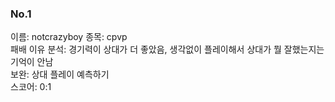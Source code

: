 ### No.1<br>
이름: notcrazyboy
종목: cpvp <br>
패배 이유 분석: 경기력이 상대가 더 좋았음, 생각없이 플레이해서 상대가 뭘 잘했는지는 기억이 안남<br>
보완: 상대 플레이 예측하기 <br>
스코어: 0:1 <br>
